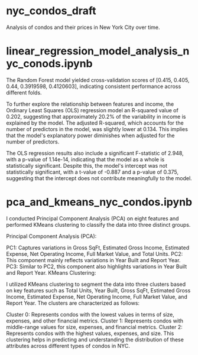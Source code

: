 # nyc_condos_draft
Analysis of condos and their prices in New York City over time.

# linear_regression_model_analysis_nyc_conods.ipynb
The Random Forest model yielded cross-validation scores of [0.415, 0.405, 0.44, 0.3919598, 0.4120603], indicating consistent performance across different folds.

To further explore the relationship between features and income, the Ordinary Least Squares (OLS) regression model an R-squared value of 0.202, suggesting that approximately 20.2% of the variability in income is explained by the model. The adjusted R-squared, which accounts for the number of predictors in the model, was slightly lower at 0.134. This implies that the model's explanatory power diminishes when adjusted for the number of predictors.

The OLS regression results also include a significant F-statistic of 2.948, with a p-value of 1.14e-14, indicating that the model as a whole is statistically significant. Despite this, the model's intercept was not statistically significant, with a t-value of -0.887 and a p-value of 0.375, suggesting that the intercept does not contribute meaningfully to the model.

# pca_and_kmeans_nyc_condos.ipynb
I conducted Principal Component Analysis (PCA) on eight features and performed KMeans clustering to classify the data into three distinct groups.

Principal Component Analysis (PCA):

PC1: Captures variations in Gross SqFt, Estimated Gross Income, Estimated Expense, Net Operating Income, Full Market Value, and Total Units.
PC2: This component mainly reflects variations in Year Built and Report Year.
PC3: Similar to PC2, this component also highlights variations in Year Built and Report Year.
KMeans Clustering:

I utilized KMeans clustering to segment the data into three clusters based on key features such as Total Units, Year Built, Gross SqFt, Estimated Gross Income, Estimated Expense, Net Operating Income, Full Market Value, and Report Year. The clusters are characterized as follows:

Cluster 0: Represents condos with the lowest values in terms of size, expenses, and other financial metrics.
Cluster 1: Represents condos with middle-range values for size, expenses, and financial metrics.
Cluster 2: Represents condos with the highest values, expenses, and size.
This clustering helps in predicting and understanding the distribution of these attributes across different types of condos in NYC.
